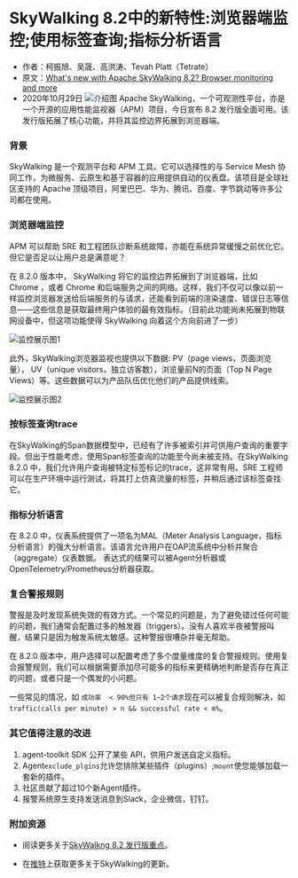 # SkyWalking 8.2中的新特性:浏览器端监控;使用标签查询;指标分析语言
* 作者：柯振旭、吴晟、高洪涛、Tevah Platt（Tetrate）
* 原文：[What's new with Apache SkyWalking 8.2? Browser monitoring and more](https://tetrate.io/blog/whats-new-with-apache-skywalking-8-2-browser-monitoring-and-more/)
* 2020年10月29日
![介绍图][overview_img]
Apache SkyWalking，一个可观测性平台，亦是一个开源的应用性能监视器（APM）项目，今日宣布 8.2 发行版全面可用。该发行版拓展了核心功能，并将其监控边界拓展到浏览器端。

### 背景
SkyWalking 是一个观测平台和 APM 工具。它可以选择性的与 Service Mesh 协同工作，为微服务、云原生和基于容器的应用提供自动的仪表盘。该项目是全球社区支持的 Apache 顶级项目，阿里巴巴、华为、腾讯、百度、字节跳动等许多公司都在使用。

### 浏览器端监控
APM 可以帮助 SRE 和工程团队诊断系统故障，亦能在系统异常缓慢之前优化它。但它是否足以让用户总是满意呢？  

在 8.2.0 版本中， SkyWalking 将它的监控边界拓展到了浏览器端，比如 Chrome ，或者 Chrome 和后端服务之间的网络。这样，我们不仅可以像以前一样监控浏览器发送给后端服务的与请求，还能看到前端的渲染速度、错误日志等信息——这些信息是获取最终用户体验的最有效指标。（目前此功能尚未拓展到物联网设备中，但这项功能使得 SkyWalking 向着这个方向前进了一步）  

![监控展示图1][func_1]  

此外，SkyWalking浏览器监视也提供以下数据:
PV（page views，页面浏览量）， UV（unique visitors，独立访客数），浏览量前N的页面（Top N Page Views）等。这些数据可以为产品队伍优化他们的产品提供线索。  

![监控展示图2][func_2]  

### 按标签查询trace
在SkyWalking的Span数据模型中，已经有了许多被索引并可供用户查询的重要字段。但出于性能考虑，使用Span标签查询的功能至今尚未被支持。在SkyWalking 8.2.0 中，我们允许用户查询被特定标签标记的trace，这非常有用。SRE 工程师可以在生产环境中运行测试，将其打上仿真流量的标签，并稍后通过该标签查找它。

### 指标分析语言
在 8.2.0 中，仪表系统提供了一项名为MAL（Meter Analysis Language，指标分析语言）的强大分析语言。该语言允许用户在OAP流系统中分析并聚合（aggregate）仪表数据。
表达式的结果可以被Agent分析器或OpenTelemetry/Prometheus分析器获取。  

### 复合警报规则
警报是及时发现系统失效的有效方式。一个常见的问题是，为了避免错过任何可能的问题，我们通常会配置过多的触发器（triggers）。没有人喜欢半夜被警报叫醒，结果只是因为触发系统太敏感。这种警报很嘈杂并毫无帮助。  

在 8.2.0 版本中，用户选择可以配置考虑了多个度量维度的复合警报规则。使用复合报警规则，我们可以根据需要添加尽可能多的指标来更精确地判断是否存在真正的问题，或者只是一个偶发的小问题。  

一些常见的情况，如 `成功率  < 90%但只有 1~2个请求`现在可以被复合规则解决，如`traffic(calls per minute) > n && successful rate < m%`。  
### 其它值得注意的改进
1. agent-toolkit SDK 公开了某些 API，供用户发送自定义指标。
2. Agent`exclude_plgins`允许您排除某些插件（plugins）;`mount`使您能够加载一套新的插件。
3. 社区贡献了超过10个新Agent插件。
4. 报警系统原生支持发送消息到Slack，企业微信，钉钉。

### 附加资源
* 阅读更多关于[SkyWalkng 8.2 发行版重点][e1]。  

* 在[推特][tw]上获取更多关于SkyWalking的更新。

[overview_img]:https://skywalking.apache.org/assets/img/apache-skywalking.87a0b9b4.jpg
[func_1]:https://skywalking.apache.org/assets/img/apache-skywalking-web-app-monitoring.b6364269.png
[func_2]:https://skywalking.apache.org/assets/img/apache-skywalking-web-pages-monitoring.e6de5515.png
[e1]:https://github.com/apache/skywalking/blob/v8.2.0/CHANGES.md
[tw]:https://twitter.com/ASFSkyWalking
